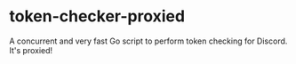 # token-checker-proxied
A concurrent and very fast Go script to perform token checking for Discord. It's proxied!
